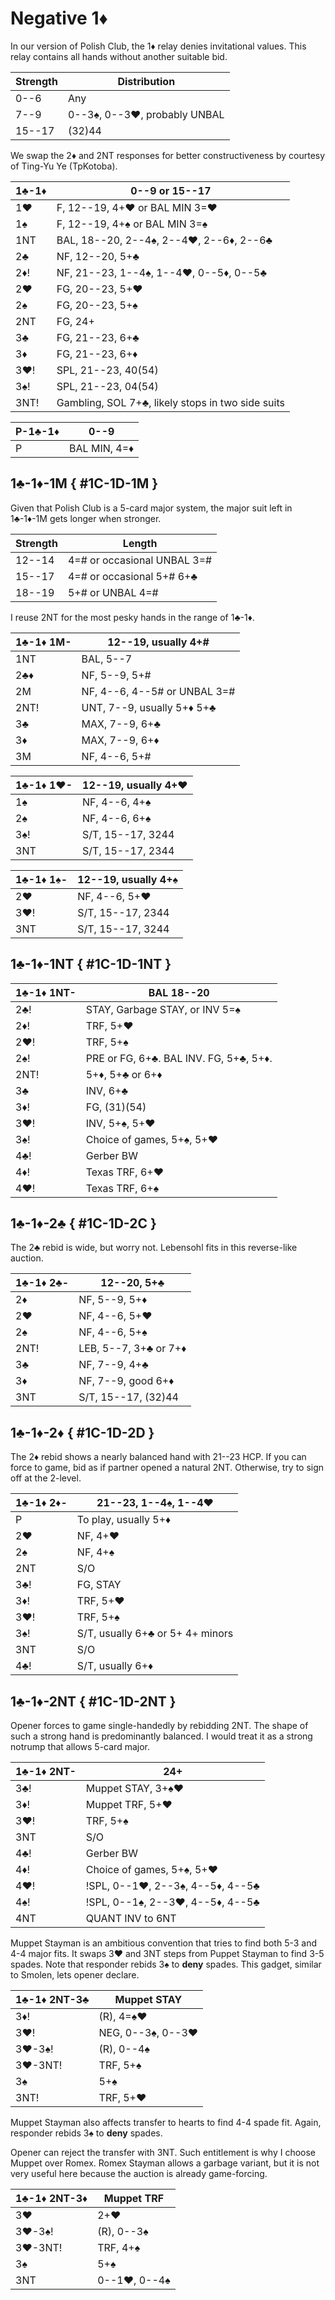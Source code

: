 # Negative 1♦

In our version of Polish Club, the 1♦ relay denies invitational values.  This
relay contains all hands without another suitable bid.

| Strength | Distribution |
|----------|--------------|
| 0--6     | Any
| 7--9     | 0--3♠, 0--3♥, probably UNBAL
| 15--17   | (32)44

We swap the 2♦ and 2NT responses for better constructiveness by courtesy of
Ting-Yu Ye (TpKotoba).

| 1♣-1♦ | 0--9 or 15--17 |
|-------|----------------|
| 1♥    | F, 12--19, 4+♥ or BAL MIN 3=♥
| 1♠    | F, 12--19, 4+♠ or BAL MIN 3=♠
| 1NT   | BAL, 18--20, 2--4♠, 2--4♥, 2--6♦, 2--6♣
| 2♣    | NF, 12--20, 5+♣
| 2♦!   | NF, 21--23, 1--4♠, 1--4♥, 0--5♦, 0--5♣
| 2♥    | FG, 20--23, 5+♥
| 2♠    | FG, 20--23, 5+♠
| 2NT   | FG, 24+
| 3♣    | FG, 21--23, 6+♣
| 3♦    | FG, 21--23, 6+♦
| 3♥!   | SPL, 21--23, 40(54)
| 3♠!   | SPL, 21--23, 04(54)
| 3NT!  | Gambling, SOL 7+♣, likely stops in two side suits

| P-1♣-1♦ | 0--9 |
|---------|------|
| P       | BAL MIN, 4=♦

## 1♣-1♦-1M { #1C-1D-1M }

Given that Polish Club is a 5-card major system, the major suit left in 1♣-1♦-1M
gets longer when stronger.

| Strength | Length |
|----------|--------|
| 12--14   | 4=# or occasional UNBAL 3=#
| 15--17   | 4=# or occasional 5+# 6+♣
| 18--19   | 5+# or UNBAL 4=#

I reuse 2NT for the most pesky hands in the range of 1♣-1♦.

| 1♣-1♦ 1M- | 12--19, usually 4+# |
|-----------|---------------------|
| 1NT       | BAL, 5--7
| 2♣♦       | NF, 5--9, 5+#
| 2M        | NF, 4--6, 4--5# or UNBAL 3=#
| 2NT!      | UNT, 7--9, usually 5+♦ 5+♣
| 3♣        | MAX, 7--9, 6+♣
| 3♦        | MAX, 7--9, 6+♦
| 3M        | NF, 4--6, 5+#

| 1♣-1♦ 1♥- | 12--19, usually 4+♥ |
|-----------|---------------------|
| 1♠        | NF, 4--6, 4+♠
| 2♠        | NF, 4--6, 6+♠
| 3♠!       | S/T, 15--17, 3244
| 3NT       | S/T, 15--17, 2344

| 1♣-1♦ 1♠- | 12--19, usually 4+♠ |
|-----------|---------------------|
| 2♥        | NF, 4--6, 5+♥
| 3♥!       | S/T, 15--17, 2344
| 3NT       | S/T, 15--17, 3244

## 1♣-1♦-1NT { #1C-1D-1NT }

| 1♣-1♦ 1NT-  | BAL 18--20 |
|-------------|------------|
| 2♣!         | STAY, Garbage STAY, or INV 5=♠
| 2♦!         | TRF, 5+♥
| 2♥!         | TRF, 5+♠
| 2♠!         | PRE or FG, 6+♣.  BAL INV.  FG, 5+♣, 5+♦.
| 2NT!        | 5+♦, 5+♣ or 6+♦
| 3♣          | INV, 6+♣
| 3♦!         | FG, (31)(54)
| 3♥!         | INV, 5+♠, 5+♥
| 3♠!         | Choice of games, 5+♠, 5+♥
| 4♣!         | Gerber BW
| 4♦!         | Texas TRF, 6+♥
| 4♥!         | Texas TRF, 6+♠

## 1♣-1♦-2♣ { #1C-1D-2C }

The 2♣ rebid is wide, but worry not.  Lebensohl fits in this reverse-like
auction.

| 1♣-1♦ 2♣- | 12--20, 5+♣ |
|-----------|-------------|
| 2♦        | NF, 5--9, 5+♦
| 2♥        | NF, 4--6, 5+♥
| 2♠        | NF, 4--6, 5+♠
| 2NT!      | LEB, 5--7, 3+♣ or 7+♦
| 3♣        | NF, 7--9, 4+♣
| 3♦        | NF, 7--9, good 6+♦
| 3NT       | S/T, 15--17, (32)44

## 1♣-1♦-2♦ { #1C-1D-2D }

The 2♦ rebid shows a nearly balanced hand with 21--23 HCP.  If you can force
to game, bid as if partner opened a natural 2NT.  Otherwise, try to sign off at
the 2-level.

| 1♣-1♦ 2♦- | 21--23, 1--4♠, 1--4♥ |
|-----------|----------------------|
| P         | To play, usually 5+♦
| 2♥        | NF, 4+♥
| 2♠        | NF, 4+♠
| 2NT       | S/O
| 3♣!       | FG, STAY
| 3♦!       | TRF, 5+♥
| 3♥!       | TRF, 5+♠
| 3♠!       | S/T, usually 6+♣ or 5+ 4+ minors
| 3NT       | S/O
| 4♣!       | S/T, usually 6+♦

## 1♣-1♦-2NT { #1C-1D-2NT }

Opener forces to game single-handedly by rebidding 2NT.  The shape of such a
strong hand is predominantly balanced.  I would treat it as a strong notrump
that allows 5-card major.

| 1♣-1♦ 2NT- | 24+ |
|------------|-----|
| 3♣!        | Muppet STAY, 3+♠♥
| 3♦!        | Muppet TRF, 5+♥
| 3♥!        | TRF, 5+♠
| 3NT        | S/O
| 4♣!        | Gerber BW
| 4♦!        | Choice of games, 5+♠, 5+♥
| 4♥!        | !SPL, 0--1♥, 2--3♠, 4--5♦, 4--5♣
| 4♠!        | !SPL, 0--1♠, 2--3♥, 4--5♦, 4--5♣
| 4NT        | QUANT INV to 6NT

Muppet Stayman is an ambitious convention that tries to find both 5-3 and 4-4
major fits.  It swaps 3♥ and 3NT steps from Puppet Stayman to find 3-5 spades.
Note that responder rebids 3♠ to **deny** spades.  This gadget, similar to
Smolen, lets opener declare.

| 1♣-1♦ 2NT-3♣ | Muppet STAY |
|--------------|-------------|
| 3♦!          | (R), 4=♠♥
| 3♥!          | NEG, 0--3♠, 0--3♥
| 3♥-3♠!       | (R), 0--4♠
| 3♥-3NT!      | TRF, 5+♠
| 3♠           | 5+♠
| 3NT!         | TRF, 5+♥

Muppet Stayman also affects transfer to hearts to find 4-4 spade fit.  Again,
responder rebids 3♠ to **deny** spades.

Opener can reject the transfer with 3NT.  Such entitlement is why I choose
Muppet over Romex.  Romex Stayman allows a garbage variant, but it is not very
useful here because the auction is already game-forcing.

| 1♣-1♦ 2NT-3♦ | Muppet TRF |
|--------------|------------|
| 3♥           | 2+♥
| 3♥-3♠!       | (R), 0--3♠
| 3♥-3NT!      | TRF, 4+♠
| 3♠           | 5+♠
| 3NT          | 0--1♥, 0--4♠
